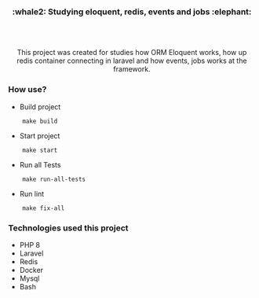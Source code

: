 <h3 align="center">
  :whale2: Studying eloquent, redis, events and jobs :elephant:
</h3>
<br>
<br>
<p align="center">
  This project was created for studies  how ORM Eloquent works, how up redis container connecting in laravel and how events, jobs works at the framework.
</p>

### How use?

- Build project
```
    make build
```

- Start project
```
    make start
```

- Run all Tests

```
    make run-all-tests
```

- Run lint
````
    make fix-all
````


### Technologies used this project

- PHP 8
- Laravel
- Redis
- Docker
- Mysql
- Bash

